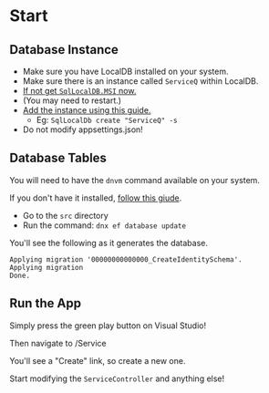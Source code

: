 # Start

## Database Instance

* Make sure you have LocalDB installed on your system.
* Make sure there is an instance called `ServiceQ` within LocalDB.
* [If not get `SqlLocalDB.MSI` now.](http://www.microsoft.com/en-us/download/details.aspx?id=29062 "Download it")
* (You may need to restart.)
* [Add the instance using this guide.](https://www.mssqltips.com/sqlservertip/2694/getting-started-with-sql-server-2012-express-localdb/ "Read more")
  * Eg: `SqlLocalDb create "ServiceQ" -s`
* Do not modify appsettings.json!

## Database Tables

You will need to have the `dnvm` command available on your system.

If you don't have it installed, [follow this giude](http://docs.asp.net/en/latest/getting-started/installing-on-windows.html "Right now").

* Go to the `src` directory
* Run the command: `dnx ef database update`

You'll see the following as it generates the database.

```
Applying migration '00000000000000_CreateIdentitySchema'.
Applying migration
Done.
```

## Run the App

Simply press the green play button on Visual Studio!

Then navigate to /Service

You'll see a "Create" link, so create a new one.

Start modifying the `ServiceController` and anything else!
